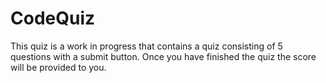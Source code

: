 # CodeQuiz

This quiz is a work in progress that contains a quiz consisting of 5 questions with a submit button. Once you have finished the quiz the score will be provided to you. 

